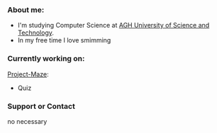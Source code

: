 ### About me:
* I'm studying Computer Science at [AGH University of Science and Technology](https://www.agh.edu.pl/).
* In my free time I love smimming

### Currently working on:
[Project-Maze](https://github.com/AGH-Narzedzia-Informatyczne/Project-Maze):
- Quiz

### Support or Contact
 no necessary

